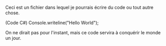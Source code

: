 Ceci est un fichier dans lequel je pourrais écrire du code ou tout autre chose.

(Code C#)
Console.writeline("Hello World");

On ne dirait pas pour l'instant, mais ce code servira à conquérir le monde un jour.